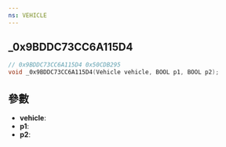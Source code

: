 ```yaml
---
ns: VEHICLE
---
```

## _0x9BDDC73CC6A115D4

```c
// 0x9BDDC73CC6A115D4 0x50CDB295
void _0x9BDDC73CC6A115D4(Vehicle vehicle, BOOL p1, BOOL p2);
```


## 參數
* **vehicle**: 
* **p1**: 
* **p2**: 

